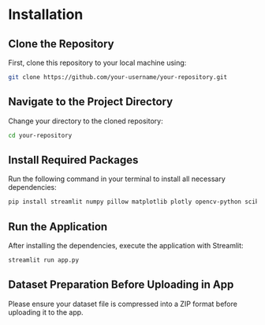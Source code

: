 # Installation

## Clone the Repository

First, clone this repository to your local machine using:

```bash
git clone https://github.com/your-username/your-repository.git
```

## Navigate to the Project Directory

Change your directory to the cloned repository:

```bash
cd your-repository
```

## Install Required Packages

Run the following command in your terminal to install all necessary dependencies:

```bash
pip install streamlit numpy pillow matplotlib plotly opencv-python scikit-image
```

## Run the Application

After installing the dependencies, execute the application with Streamlit:

```bash
streamlit run app.py
```

## Dataset Preparation Before Uploading in App

Please ensure your dataset file is compressed into a ZIP format before uploading it to the app.
